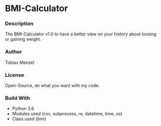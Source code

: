 # BMI-Calculator

### Description

The BMI-Calculator v1.0 to have a better view on your history about loosing or gaining weight.

### Author

Tobias Menzel

### License

Open-Source, do what you want with my code.

### Build With

- Python 3.6
- Modules used (csv, subprocess, re, datetime, time, os)
- Class used (bmi)
